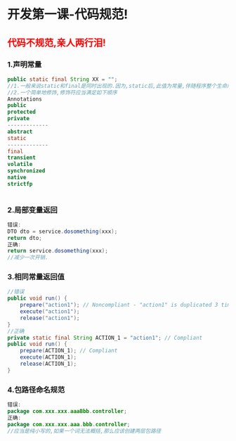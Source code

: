 # 开发第一课-代码规范!
## <font color="red">代码不规范,亲人两行泪!</font>

### 1.声明常量

```java
public static final String XX = "";
//1.一般来说static和final是同时出现的.因为,static后,此值为常量,伴随程序整个生命周期,而单纯final,每次使用需要再次创建→垃圾回收.很消耗性能.
//2.一个简单地修饰,修饰符应当满足如下顺序
Annotations
public
protected
private
-------------
abstract
static
-------------
final
transient
volatile
synchronized
native
strictfp
    
```

### 2.局部变量返回

```Java
错误:
DTO dto = service.dosomething(xxx);
return dto;
正确:
return service.dosomething(xxx);
//减少一次开销.
```

### 3.相同常量返回值

```java
//错误
public void run() {    
    prepare("action1"); // Noncompliant - "action1" is duplicated 3 times    
    execute("action1");    
    release("action1");  
}
//正确
private static final String ACTION_1 = "action1"; // Compliant    
public void run() {    
    prepare(ACTION_1); // Compliant    
    execute(ACTION_1);    
    release(ACTION_1);  
}
```

### 4.包路径命名规范

```java
错误:
package com.xxx.xxx.aaaBbb.controller;
正确:
package com.xxx.xxx.aaa.bbb.controller;
//应当是纯小写的,如果一个词无法概括,那么应该创建两层包路径
```

